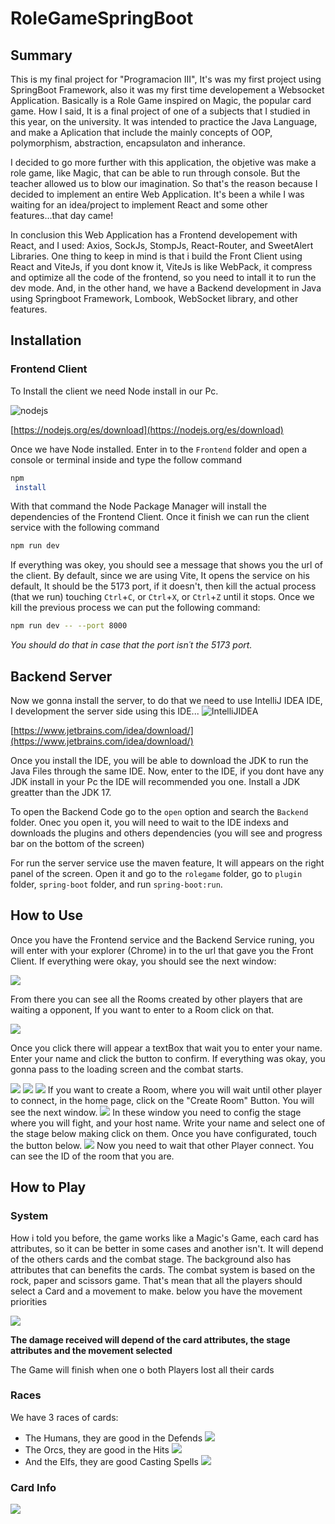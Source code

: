 # RoleGameSpringBoot

## Summary
This is my final project for "Programacion III", It's was my first project using SpringBoot Framework, also it was my first time developement a Websocket Application. Basically is a Role Game inspired on Magic, the popular card game. How I said, It is a final project of one of a subjects that I studied in this year, on the university. It was intended to practice the Java Language, and make a Aplication that include the mainly concepts of OOP, polymorphism, abstraction, encapsulaton and inherance.

I decided to go more further with this application, the objetive was make a role game, like Magic, that can be able to run through console. But the teacher allowed us to blow our imagination. So that's the reason because I decided to implement an entire Web Application. It's been a while I was waiting for an idea/project to implement React and some other features...that day came!

In conclusion this Web Application has a Frontend developement with React, and I used: Axios, SockJs, StompJs, React-Router, and SweetAlert Libraries. One thing to keep in mind is that i build the Front Client using React and ViteJs, if you dont know it, ViteJs is like WebPack, it compress and optimize all the code of the frontend, so you need to intall it to run the dev mode. And, in the other hand, we have a Backend development in Java using Springboot Framework, Lombook, WebSocket library, and other features.

## Installation

### Frontend Client 

To Install the client we need Node install in our Pc.

![nodejs](https://cdn.iconscout.com/icon/free/png-256/free-node-js-1174925.png?f=webp)

[https://nodejs.org/es/download](https://nodejs.org/es/download)

Once we have Node installed. Enter in to the `Frontend` folder and open a console or terminal inside and type the follow command
```bash
npm
 install
```
With that command the Node Package Manager will install the dependencies of the Frontend Client. Once it finish we can run the client service with the following command

```bash
npm run dev
```

If everything was okey, you should see a message that shows you the url of the client. By default, since we are using Vite, It opens the service on his default, It should be the 5173 port, if it doesn't, then kill the actual process (that we run) touching `Ctrl`+`C`, or `Ctrl`+`X`, or `Ctrl`+`Z` until it stops. Once we kill the previous process we can put the following command:

```bash
npm run dev -- --port 8000
```

*You should do that in case that the port isn´t the 5173 port.*

## Backend Server

Now we gonna install the server, to do that we need to use IntelliJ IDEA IDE, I development the server side using this IDE...
![IntelliJIDEA](https://dashboard.snapcraft.io/site_media/appmedia/2017/10/logo_zjwX5FR.png)

[https://www.jetbrains.com/idea/download/](https://www.jetbrains.com/idea/download/)

Once you install the IDE, you will be able to download the JDK to run the Java Files through the same IDE. Now, enter to the IDE, if you dont have any JDK install in your Pc the IDE will recommended you one. Install a JDK greatter than the JDK 17.

To open the Backend Code go to the `open` option and search the `Backend` folder. Onec you open it, you will need to wait to the IDE indexs and downloads the plugins and others dependencies (you will see and progress bar on the bottom of the screen)

For run the server service use the maven feature, It will appears on the right panel of the screen. Open it and go to the `rolegame` folder, go to `plugin` folder, `spring-boot` folder, and run `spring-boot:run`.

## How to Use

Once you have the Frontend service and the Backend Service runing, you will enter with your explorer (Chrome) in to the url that gave you the Front Client. If everything were okay, you should see the next window:

![](readmeImgs/1.jpg)

From there you can see all the Rooms created by other players that are waiting a opponent, If you want to enter to a Room click on that.

![](readmeImgs/2.jpg)

Once you click there will appear a textBox that wait you to enter your name. Enter your name and click the button to confirm. If everything was okay, you gonna pass to the loading screen and the combat starts.

![](readmeImgs/3.jpg)
![](readmeImgs/4.jpg)
![](readmeImgs/5.jpg)
If you want to create a Room, where you will wait until other player to connect, in the home page, click on the "Create Room" Button. You will see the next window.
![](readmeImgs/6.jpg)
In these window you need to config the stage where you will fight, and your host name. Write your name and select one of the stage below making click on them. Once you have configurated, touch the button below.
![](readmeImgs/7.jpg)
Now you need to wait that other Player connect. You can see the ID of the room that you are.

## How to Play

### System

How i told you before, the game works like a Magic's Game, each card has attributes, so it can be better in some cases and another isn't. It will depend of the others cards and the combat stage. The background also has attributes that can benefits the cards. The combat system is based on the rock, paper and scissors game. That's mean that all the players should select a Card and a movement to make. below you have the movement priorities

![](readmeImgs/movements.jpg)

**The damage received will depend of the card attributes, the stage attributes and the movement selected**

The Game will finish when one o both Players lost all their cards

### Races 
We have 3 races of cards:

* The Humans, they are good in the Defends
   ![](readmeImgs/human.jpg) 
* The Orcs, they are good in the Hits
   ![](readmeImgs/orc.jpg) 
* And the Elfs, they are good Casting Spells
   ![](readmeImgs/elf.jpg) 

### Card Info

![](readmeImgs/cardInfo.jpg) 
